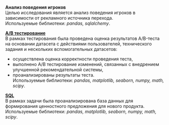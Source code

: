 **Анализ поведения игроков**   
Целью исследования является анализ поведения игроков в зависимости от рекламного источника перехода.   
Используемые библиотеки: *pandas, sqlalchemy*.   

**[А/В тестирование](https://github.com/rrishkulova/Data_analyst_projects/blob/main/%D0%92%D1%8B%D0%BF%D1%83%D1%81%D0%BA%D0%BD%D0%BE%D0%B9%20%D0%BF%D1%80%D0%BE%D0%B5%D0%BA%D1%82/GP_ABtest.ipynb)**   
В рамках тестирования была проведена оценка результатов A/B-теста на основании датасета с действиями пользователей, технического задания и нескольких вспомогательных датасетов:
- осуществлена оценка корректности проведения теста,
- выполнено А/В тестирование изменений, связанных с внедрением улучшенной рекомендательной системы,
- проанализированы результаты теста.   
Используемые библиотеки: *pandas, matplotlib, seaborn, numpy, math, scipy*.   

   
**[SQL](https://github.com/rrishkulova/Data_analyst_projects/blob/main/%D0%92%D1%8B%D0%BF%D1%83%D1%81%D0%BA%D0%BD%D0%BE%D0%B9%20%D0%BF%D1%80%D0%BE%D0%B5%D0%BA%D1%82/GP_SQL.ipynb)**   
В рамках задачи была проанализирована база данных для формирования ценностного предложения для нового продукта.   
Используемые библиотеки: *pandas, matplotlib, seaborn, numpy, math, scipy*.  
